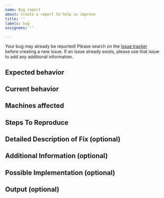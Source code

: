 ```yaml
---
name: Bug report
about: Create a report to help us improve
title: ''
labels: bug
assignees: ''

---
```


<!-- Please remove unwanted/unrelated/irrelevant information such as comments.
Please copy any output files into a public Github gist (see https://gist.github.com/) 
and link to the gist, rather than relying on paths that might change. -->

Your bug may already be reported!
Please search on the [Issue tracker](https://github.com/ufs-community/ufs-srweather-app/issues) before creating a new issue. 
If an issue already exists, please use that issue to add any additional information.

## Expected behavior
<!-- Tell us what should happen. -->

## Current behavior
<!-- Tell us what happens instead of the expected behavior. -->

## Machines affected
<!--- Please provide any relevant information about your setup, including machine/compiler combination. -->
<!-- Reference other issues or PRs in other repositories that this issue is related to, and how they are related. -->

## Steps To Reproduce
<!--- Provide a link to a live example, a code snippet, and/or an explicit set of steps to reproduce this bug.
1. Step 1
2. Step 2
3. See the bug... -->

## Detailed Description of Fix (optional)
<!--- Provide a detailed description of the change or addition you are proposing. -->

## Additional Information (optional)
<!-- Any other relevant information that we should know to correctly understand and reproduce the issue. 
Please describe in as much detail as possible. -->

## Possible Implementation (optional)
<!--- Suggest an idea for implementing addition or change. -->

## Output (optional)
<!-- Please include any relevant log files, screenshots or other output here. -->
